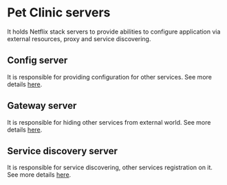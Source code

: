 # Pet Clinic servers
 It holds Netflix stack servers to provide abilities to configure application via external resources, proxy and service discovering.

## Config server
It is responsible for providing configuration for other services. See more details [here](/config/).  

## Gateway server
It is responsible for hiding other services from external world. See more details [here](/gateway/).

## Service discovery server
It is responsible for service discovering, other services registration on it. See more details [here](/service-discovery/). 

